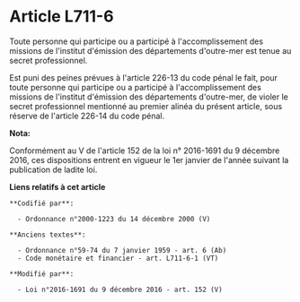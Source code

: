 # Article L711-6

Toute personne qui participe ou a participé à l'accomplissement des missions de l'institut d'émission des départements
d'outre-mer est tenue au secret professionnel.

Est puni des peines prévues à l'article 226-13 du code pénal le fait, pour toute personne qui participe ou a participé à
l'accomplissement des missions de l'institut d'émission des départements d'outre-mer, de violer le secret professionnel
mentionné au premier alinéa du présent article, sous réserve de l'article 226-14 du code pénal.

**Nota:**

Conformément au V de l'article 152 de la loi n° 2016-1691 du 9 décembre 2016, ces dispositions entrent en vigueur le 1er
janvier de l'année suivant la publication de ladite loi.

**Liens relatifs à cet article**

	**Codifié par**:

	  - Ordonnance n°2000-1223 du 14 décembre 2000 (V)

	**Anciens textes**:

	  - Ordonnance n°59-74 du 7 janvier 1959 - art. 6 (Ab)
	  - Code monétaire et financier - art. L711-6-1 (VT)

	**Modifié par**:

	  - Loi n°2016-1691 du 9 décembre 2016 - art. 152 (V)
